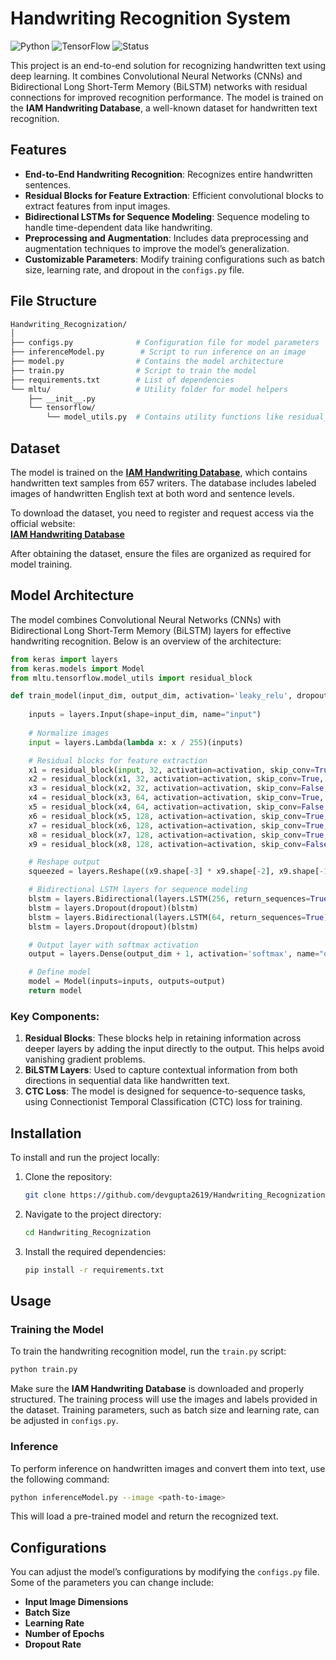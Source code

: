 

# Handwriting Recognition System

![Python](https://img.shields.io/badge/Python-3.x-blue.svg)
![TensorFlow](https://img.shields.io/badge/TensorFlow-2.x-orange.svg)
![Status](https://img.shields.io/badge/Status-Active-brightgreen.svg)

This project is an end-to-end solution for recognizing handwritten text using deep learning. It combines Convolutional Neural Networks (CNNs) and Bidirectional Long Short-Term Memory (BiLSTM) networks with residual connections for improved recognition performance. The model is trained on the **IAM Handwriting Database**, a well-known dataset for handwritten text recognition.

## Features
- **End-to-End Handwriting Recognition**: Recognizes entire handwritten sentences.
- **Residual Blocks for Feature Extraction**: Efficient convolutional blocks to extract features from input images.
- **Bidirectional LSTMs for Sequence Modeling**: Sequence modeling to handle time-dependent data like handwriting.
- **Preprocessing and Augmentation**: Includes data preprocessing and augmentation techniques to improve the model’s generalization.
- **Customizable Parameters**: Modify training configurations such as batch size, learning rate, and dropout in the `configs.py` file.

## File Structure

```bash
Handwriting_Recognization/
│
├── configs.py              # Configuration file for model parameters
├── inferenceModel.py        # Script to run inference on an image
├── model.py                # Contains the model architecture
├── train.py                # Script to train the model
├── requirements.txt        # List of dependencies
└── mltu/                   # Utility folder for model helpers
    ├── __init__.py
    └── tensorflow/
        └── model_utils.py  # Contains utility functions like residual_block
```

## Dataset

The model is trained on the **[IAM Handwriting Database](https://fki.tic.heia-fr.ch/databases/iam-handwriting-database)**, which contains handwritten text samples from 657 writers. The database includes labeled images of handwritten English text at both word and sentence levels.

To download the dataset, you need to register and request access via the official website:  
**[IAM Handwriting Database](https://fki.tic.heia-fr.ch/databases/iam-handwriting-database)**

After obtaining the dataset, ensure the files are organized as required for model training.

## Model Architecture

The model combines Convolutional Neural Networks (CNNs) with Bidirectional Long Short-Term Memory (BiLSTM) layers for effective handwriting recognition. Below is an overview of the architecture:

```python
from keras import layers
from keras.models import Model
from mltu.tensorflow.model_utils import residual_block

def train_model(input_dim, output_dim, activation='leaky_relu', dropout=0.2):
    
    inputs = layers.Input(shape=input_dim, name="input")
    
    # Normalize images
    input = layers.Lambda(lambda x: x / 255)(inputs)

    # Residual blocks for feature extraction
    x1 = residual_block(input, 32, activation=activation, skip_conv=True, strides=1, dropout=dropout)
    x2 = residual_block(x1, 32, activation=activation, skip_conv=True, strides=2, dropout=dropout)
    x3 = residual_block(x2, 32, activation=activation, skip_conv=False, strides=1, dropout=dropout)
    x4 = residual_block(x3, 64, activation=activation, skip_conv=True, strides=2, dropout=dropout)
    x5 = residual_block(x4, 64, activation=activation, skip_conv=False, strides=1, dropout=dropout)
    x6 = residual_block(x5, 128, activation=activation, skip_conv=True, strides=2, dropout=dropout)
    x7 = residual_block(x6, 128, activation=activation, skip_conv=True, strides=1, dropout=dropout)
    x8 = residual_block(x7, 128, activation=activation, skip_conv=True, strides=2, dropout=dropout)
    x9 = residual_block(x8, 128, activation=activation, skip_conv=False, strides=1, dropout=dropout)

    # Reshape output
    squeezed = layers.Reshape((x9.shape[-3] * x9.shape[-2], x9.shape[-1]))(x9)

    # Bidirectional LSTM layers for sequence modeling
    blstm = layers.Bidirectional(layers.LSTM(256, return_sequences=True))(squeezed)
    blstm = layers.Dropout(dropout)(blstm)
    blstm = layers.Bidirectional(layers.LSTM(64, return_sequences=True))(blstm)
    blstm = layers.Dropout(dropout)(blstm)

    # Output layer with softmax activation
    output = layers.Dense(output_dim + 1, activation='softmax', name="output")(blstm)

    # Define model
    model = Model(inputs=inputs, outputs=output)
    return model
```

### Key Components:
1. **Residual Blocks**: These blocks help in retaining information across deeper layers by adding the input directly to the output. This helps avoid vanishing gradient problems.
2. **BiLSTM Layers**: Used to capture contextual information from both directions in sequential data like handwritten text.
3. **CTC Loss**: The model is designed for sequence-to-sequence tasks, using Connectionist Temporal Classification (CTC) loss for training.

## Installation

To install and run the project locally:

1. Clone the repository:
   ```bash
   git clone https://github.com/devgupta2619/Handwriting_Recognization.git
   ```
2. Navigate to the project directory:
   ```bash
   cd Handwriting_Recognization
   ```
3. Install the required dependencies:
   ```bash
   pip install -r requirements.txt
   ```

## Usage

### Training the Model
To train the handwriting recognition model, run the `train.py` script:
```bash
python train.py
```
Make sure the **IAM Handwriting Database** is downloaded and properly structured. The training process will use the images and labels provided in the dataset. Training parameters, such as batch size and learning rate, can be adjusted in `configs.py`.

### Inference
To perform inference on handwritten images and convert them into text, use the following command:
```bash
python inferenceModel.py --image <path-to-image>
```
This will load a pre-trained model and return the recognized text.

## Configurations
You can adjust the model’s configurations by modifying the `configs.py` file. Some of the parameters you can change include:
- **Input Image Dimensions**
- **Batch Size**
- **Learning Rate**
- **Number of Epochs**
- **Dropout Rate**

